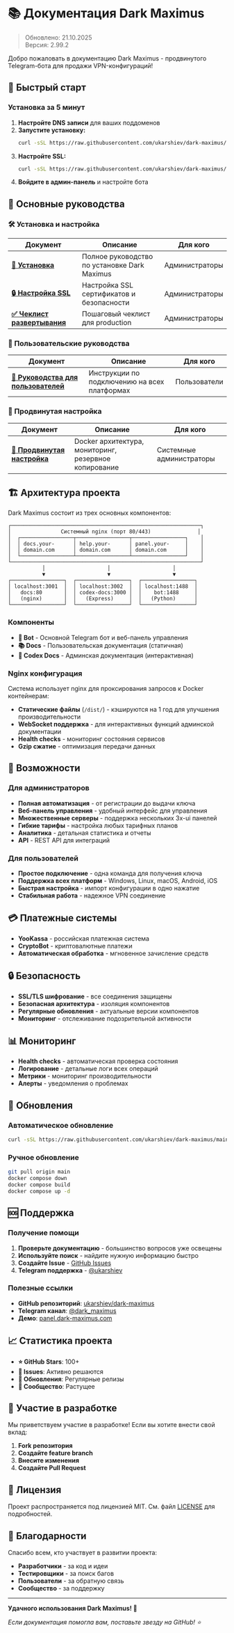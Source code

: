 # 📚 Документация Dark Maximus

> Обновлено: 21.10.2025  
> Версия: 2.99.2

Добро пожаловать в документацию Dark Maximus - продвинутого Telegram-бота для продажи VPN-конфигураций!

## 🚀 Быстрый старт

### Установка за 5 минут

1. **Настройте DNS записи** для ваших поддоменов
2. **Запустите установку:**
   ```bash
   curl -sSL https://raw.githubusercontent.com/ukarshiev/dark-maximus/main/install.sh | sudo bash
   ```
3. **Настройте SSL:**
   ```bash
   curl -sSL https://raw.githubusercontent.com/ukarshiev/dark-maximus/main/ssl-install.sh | sudo bash
   ```
4. **Войдите в админ-панель** и настройте бота

## 📖 Основные руководства

### 🛠️ Установка и настройка

| Документ | Описание | Для кого |
|----------|----------|----------|
| **[🚀 Установка](INSTALLATION.md)** | Полное руководство по установке Dark Maximus | Администраторы |
| **[🔒 Настройка SSL](guides/deployment/ssl-setup.md)** | Настройка SSL сертификатов и безопасности | Администраторы |
| **[✅ Чеклист развертывания](guides/deployment/deployment-checklist.md)** | Пошаговый чеклист для production | Администраторы |

### 👥 Пользовательские руководства

| Документ | Описание | Для кого |
|----------|----------|----------|
| **[📱 Руководства для пользователей](guides/user/getting-started.md)** | Инструкции по подключению на всех платформах | Пользователи |

### 🔧 Продвинутая настройка

| Документ | Описание | Для кого |
|----------|----------|----------|
| **[🔧 Продвинутая настройка](guides/deployment/advanced-setup.md)** | Docker архитектура, мониторинг, резервное копирование | Системные администраторы |

## 🏗️ Архитектура проекта

Dark Maximus состоит из трех основных компонентов:

```
┌─────────────────────────────────────────────────────────────┐
│                Системный nginx (порт 80/443)               │
│  ┌─────────────────┬─────────────────┬─────────────────┐    │
│  │ docs.your-      │ help.your-      │ panel.your-     │    │
│  │ domain.com      │ domain.com      │ domain.com      │    │
│  └─────────────────┴─────────────────┴─────────────────┘    │
└─────────────────────────────────────────────────────────────┘
           │                    │                    │
           ▼                    ▼                    ▼
┌─────────────────┐  ┌─────────────────┐  ┌─────────────────┐
│ localhost:3001  │  │ localhost:3002  │  │ localhost:1488  │
│   docs:80       │  │ codex-docs:3000 │  │    bot:1488     │
│   (nginx)       │  │   (Express)     │  │   (Python)      │
└─────────────────┘  └─────────────────┘  └─────────────────┘
```

### Компоненты

- **🤖 Bot** - Основной Telegram бот и веб-панель управления
- **📚 Docs** - Пользовательская документация (статичная)
- **🔧 Codex Docs** - Админская документация (интерактивная)

### Nginx конфигурация

Система использует nginx для проксирования запросов к Docker контейнерам:

- **Статические файлы** (`/dist/`) - кэшируются на 1 год для улучшения производительности
- **WebSocket поддержка** - для интерактивных функций админской документации
- **Health checks** - мониторинг состояния сервисов
- **Gzip сжатие** - оптимизация передачи данных

## 🚀 Возможности

### Для администраторов

- **Полная автоматизация** - от регистрации до выдачи ключа
- **Веб-панель управления** - удобный интерфейс для управления
- **Множественные серверы** - поддержка нескольких 3x-ui панелей
- **Гибкие тарифы** - настройка любых тарифных планов
- **Аналитика** - детальная статистика и отчеты
- **API** - REST API для интеграций

### Для пользователей

- **Простое подключение** - одна команда для получения ключа
- **Поддержка всех платформ** - Windows, Linux, macOS, Android, iOS
- **Быстрая настройка** - импорт конфигурации в одно нажатие
- **Стабильная работа** - надежное VPN соединение

## 💳 Платежные системы

- **YooKassa** - российская платежная система
- **CryptoBot** - криптовалютные платежи
- **Автоматическая обработка** - мгновенное зачисление средств

## 🔒 Безопасность

- **SSL/TLS шифрование** - все соединения защищены
- **Безопасная архитектура** - изоляция компонентов
- **Регулярные обновления** - актуальные версии компонентов
- **Мониторинг** - отслеживание подозрительной активности

## 📊 Мониторинг

- **Health checks** - автоматическая проверка состояния
- **Логирование** - детальные логи всех операций
- **Метрики** - мониторинг производительности
- **Алерты** - уведомления о проблемах

## 🔄 Обновления

### Автоматическое обновление

```bash
curl -sSL https://raw.githubusercontent.com/ukarshiev/dark-maximus/main/install.sh | sudo bash
```

### Ручное обновление

```bash
git pull origin main
docker compose down
docker compose build
docker compose up -d
```

## 🆘 Поддержка

### Получение помощи

1. **Проверьте документацию** - большинство вопросов уже освещены
2. **Используйте поиск** - найдите нужную информацию быстро
3. **Создайте Issue** - [GitHub Issues](https://github.com/ukarshiev/dark-maximus/issues)
4. **Telegram поддержка** - [@ukarshiev](https://t.me/ukarshiev)

### Полезные ссылки

- **GitHub репозиторий**: [ukarshiev/dark-maximus](https://github.com/ukarshiev/dark-maximus)
- **Telegram канал**: [@dark_maximus](https://t.me/dark_maximus)
- **Демо**: [panel.dark-maximus.com](https://panel.dark-maximus.com)

## 📈 Статистика проекта

- **⭐ GitHub Stars**: 100+
- **🐛 Issues**: Активно решаются
- **🔄 Обновления**: Регулярные релизы
- **👥 Сообщество**: Растущее

## 🤝 Участие в разработке

Мы приветствуем участие в разработке! Если вы хотите внести свой вклад:

1. **Fork репозитория**
2. **Создайте feature branch**
3. **Внесите изменения**
4. **Создайте Pull Request**

## 📝 Лицензия

Проект распространяется под лицензией MIT. См. файл [LICENSE](../LICENSE) для подробностей.

## 🙏 Благодарности

Спасибо всем, кто участвует в развитии проекта:

- **Разработчики** - за код и идеи
- **Тестировщики** - за поиск багов
- **Пользователи** - за обратную связь
- **Сообщество** - за поддержку

---

**Удачного использования Dark Maximus! 🚀**

*Если документация помогла вам, поставьте звезду на GitHub! ⭐*